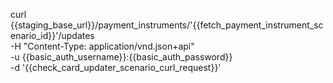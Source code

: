 curl {{staging_base_url}}/payment_instruments/'{{fetch_payment_instrument_scenario_id}}'/updates \
    -H "Content-Type: application/vnd.json+api" \
    -u  {{basic_auth_username}}:{{basic_auth_password}} \
    -d '{{check_card_updater_scenario_curl_request}}'
